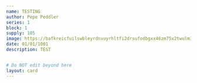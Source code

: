 ```yaml
---
name: TESTING
author: Pepe Peddler
series: 1
block: 1
supply: 105
image: https://bafkreicfuilswbleyrdnvuyrhltfi2drsufodbgxx46zm75x2twulm36xu.ipfs.nftstorage.link/
date: 01/01/1001
description: TEST


# Do NOT edit beyond here
layout: card
---
```

